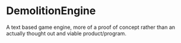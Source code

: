 # DemolitionEngine
 A text based game engine, more of a proof of concept rather than an actually thought out and viable product/program.
